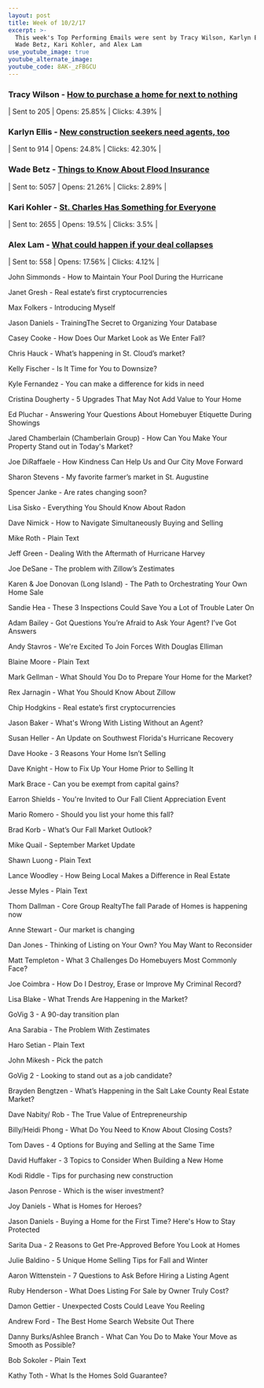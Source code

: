 ```yaml
---
layout: post
title: Week of 10/2/17
excerpt: >-
  This week's Top Performing Emails were sent by Tracy Wilson, Karlyn Ellis,
  Wade Betz, Kari Kohler, and Alex Lam
use_youtube_image: true
youtube_alternate_image:
youtube_code: 8AK-_zFBGCU
---
```



### Tracy Wilson - [How to purchase a home for next to nothing](http://p0.vresp.com/m4kgqe)

| Sent to 205 | Opens: 25.85% | Clicks: 4.39% |

### Karlyn Ellis - [New construction seekers need agents, too](http://p0.vresp.com/U3ZRO7)

| Sent to 914 | Opens: 24.8% | Clicks: 42.30% |

### Wade Betz - [Things to Know About Flood Insurance](http://p0.vresp.com/bKMm0G)

| Sent to: 5057 | Opens: 21.26% | Clicks: 2.89% |

### Kari Kohler - [St. Charles Has Something for Everyone](http://p0.vresp.com/AFiAuu)

| Sent to: 2655 | Opens: 19.5% | Clicks: 3.5% |

### Alex Lam - [What could happen if your deal collapses](http://p0.vresp.com/gkUHgL)

| Sent to: 558 | Opens: 17.56% | Clicks: 4.12% |

John Simmonds - How to Maintain Your Pool During the Hurricane

Janet Gresh - Real estate’s first cryptocurrencies

Max Folkers - Introducing Myself

Jason Daniels - TrainingThe Secret to Organizing Your Database

Casey Cooke - How Does Our Market Look as We Enter Fall?

Chris Hauck - What’s happening in St. Cloud’s market?

Kelly Fischer - Is It Time for You to Downsize?

Kyle Fernandez - You can make a difference for kids in need

Cristina Dougherty - 5 Upgrades That May Not Add Value to Your Home

Ed Pluchar - Answering Your Questions About Homebuyer Etiquette During Showings

Jared Chamberlain (Chamberlain Group) - How Can You Make Your Property Stand out in Today's Market?

Joe DiRaffaele - How Kindness Can Help Us and Our City Move Forward

Sharon Stevens - My favorite farmer’s market in St. Augustine

Spencer Janke - Are rates changing soon?

Lisa Sisko - Everything You Should Know About Radon

Dave Nimick - How to Navigate Simultaneously Buying and Selling

Mike Roth - Plain Text

Jeff Green - Dealing With the Aftermath of Hurricane Harvey

Joe DeSane - The problem with Zillow’s Zestimates

Karen & Joe Donovan (Long Island) - The Path to Orchestrating Your Own Home Sale

Sandie Hea - These 3 Inspections Could Save You a Lot of Trouble Later On

Adam Bailey - Got Questions You’re Afraid to Ask Your Agent? I’ve Got Answers

Andy Stavros - We're Excited To Join Forces With Douglas Elliman

Blaine Moore - Plain Text

Mark Gellman - What Should You Do to Prepare Your Home for the Market?

Rex Jarnagin - What You Should Know About Zillow

Chip Hodgkins - Real estate’s first cryptocurrencies

Jason Baker - What's Wrong With Listing Without an Agent?

Susan Heller - An Update on Southwest Florida's Hurricane Recovery

Dave Hooke - 3 Reasons Your Home Isn’t Selling

Dave Knight - How to Fix Up Your Home Prior to Selling It

Mark Brace - Can you be exempt from capital gains?

Earron Shields - You're Invited to Our Fall Client Appreciation Event

Mario Romero - Should you list your home this fall?

Brad Korb - What’s Our Fall Market Outlook?

Mike Quail - September Market Update

Shawn Luong - Plain Text

Lance Woodley - How Being Local Makes a Difference in Real Estate

Jesse Myles - Plain Text

Thom Dallman - Core Group RealtyThe fall Parade of Homes is happening now

Anne Stewart - Our market is changing

Dan Jones - Thinking of Listing on Your Own? You May Want to Reconsider

Matt Templeton - What 3 Challenges Do Homebuyers Most Commonly Face?

Joe Coimbra - How Do I Destroy, Erase or Improve My Criminal Record?

Lisa Blake - What Trends Are Happening in the Market?

GoVig 3 - A 90-day transition plan

Ana Sarabia - The Problem With Zestimates

Haro Setian - Plain Text

John Mikesh - Pick the patch

GoVig 2 - Looking to stand out as a job candidate?

Brayden Bengtzen - What’s Happening in the Salt Lake County Real Estate Market?

Dave Nabity/ Rob - The True Value of Entrepreneurship

Billy/Heidi Phong - What Do You Need to Know About Closing Costs?

Tom Daves - 4 Options for Buying and Selling at the Same Time

David Huffaker - 3 Topics to Consider When Building a New Home

Kodi Riddle - Tips for purchasing new construction

Jason Penrose - Which is the wiser investment?

Joy Daniels - What is Homes for Heroes?

Jason Daniels - Buying a Home for the First Time? Here's How to Stay Protected

Sarita Dua - 2 Reasons to Get Pre-Approved Before You Look at Homes

Julie Baldino - 5 Unique Home Selling Tips for Fall and Winter

Aaron Wittenstein - 7 Questions to Ask Before Hiring a Listing Agent

Ruby Henderson - What Does Listing For Sale by Owner Truly Cost?

Damon Gettier - Unexpected Costs Could Leave You Reeling

Andrew Ford - The Best Home Search Website Out There

Danny Burks/Ashlee Branch - What Can You Do to Make Your Move as Smooth as Possible?

Bob Sokoler - Plain Text

Kathy Toth - What Is the Homes Sold Guarantee?